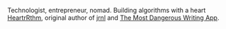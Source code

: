 Technologist, entrepreneur, nomad. Building algorithms with a heart [HeartrRthm](https://github.com/heartrithm), original author of [jrnl](https://github.com/jrnl-org-jrnl) and [The Most Dangerous Writing App](https://github.com/maebert/themostdangerouswritingapp).
